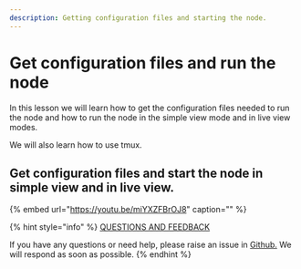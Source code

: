 ```yaml
---
description: Getting configuration files and starting the node.
---
```


# Get configuration files and run the node

In this lesson we will learn how to get the configuration files needed to run the node and how to run the node in the simple view mode and in live view modes.

We will also learn how to use tmux.

## Get configuration files and start the node in simple view and in live view.

{% embed url="https://youtu.be/miYXZFBrOJ8" caption="" %}



{% hint style="info" %}
[QUESTIONS AND FEEDBACK](https://github.com/carloslodelar/SPO/issues)

If you have any questions or need help, please raise an issue in [Github.](https://github.com/cardano-foundation/stake-pool-school-handbook/issues) We will respond as soon as possible.
{% endhint %}

